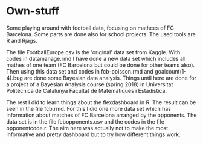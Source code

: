 # Own-stuff

Some playing around with football data, focusing on mathces of FC Barcelona. Some parts are done also for school projects. The used tools are R and Rjags.

The file FootballEurope.csv is the 'original' data set from Kaggle. With codes in datamanage.rmd I have done a new data set which includes all mathes of one team (FC Barcelona but could be done for other teams also). Then using this data set and codes in fcb-poisson.rmd and goalcount(1-4).bug are done some Bayesian data analysis. Things until here are done for a project of a Bayesian Analysis course (spring 2018) in Universitat Politècnica de Catalunya Facultat de Matemàtiques i Estadìstica.

The rest I did to learn things about the flexdashboard in R. The result can be seen in the file fcb.rmd. For this I did one more data set which has information about matches of FC Barcelona arranged by the opponents. The data set is in the file fcbopponents.csv and the codes in the file opponentcode.r. The aim here was actually not to make the most informative and pretty dashboard but to try how different things work.
